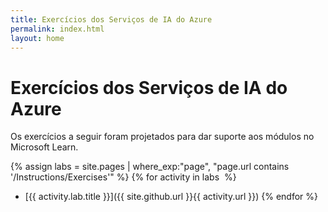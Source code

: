 ```yaml
---
title: Exercícios dos Serviços de IA do Azure
permalink: index.html
layout: home
---
```


# Exercícios dos Serviços de IA do Azure

Os exercícios a seguir foram projetados para dar suporte aos módulos no Microsoft Learn.


{% assign labs = site.pages | where_exp:"page", "page.url contains '/Instructions/Exercises'" %} {% for activity in labs  %}
- [{{ activity.lab.title }}]({{ site.github.url }}{{ activity.url }}) {% endfor %}
